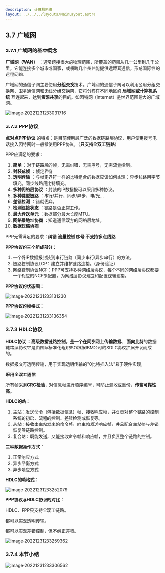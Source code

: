 ```yaml
---
description: 计算机网络
layout: ../../../layouts/MainLayout.astro
---
```


## 3.7 广域网

### 3.7.1 广域网的基本概念

**广域网（WAN）** ：通常跨接很大的物理范围，所覆盖的范围从几十公里到几千公里，它能连接多个城市或国家，或横跨几个州并能提供远距离通信，形成国际性的远程网络。

广域网的通信子网主要使用**分组交换**技术。广域网的通信子网可以利用公用分组交换网、卫星通信网和无线分组交换网，它将分布在不同地区的 **局域网或计算机系统** 互连起来，达到**资源共享**的目的。如因特网（Internet）是世界范围最大的广域网。

![image-20221231233031716](https://images.drshw.tech/images/notes/image-20221231233031716.png)

### 3.7.2 PPP协议

**点对点PPP协议** 的特点：是目前使用最广泛的数据链路层协议，用户使用拨号电话接入因特网时一般都使用PPP协议。（**只支持全双工链路**）

PPP应满足的要求：

1. **简单** ：对于链路层的帧，无需纠错，无需序号，无需流量控制。
2. **封装成帧** ：帧定界符
3. **透明传输** ：与帧定界符一样的比特组合的数据应该如何处理：异步线路用字节填充，同步线路用比特填充。
4. **多种网络层协议** ：封装的IP数据报可以采用多种协议。
5. **多种类型链路** ：串行/并行，同步/异步，电/光…
6. **差错检测** ：错就丢弃。
7. **检测连接状态** ：链路是否正常工作。
8. **最大传送单元** ：数据部分最大长度MTU。
9. **网络层地址协商** ：知道通信双方的网络层地址。
10. **数据压缩协商**

PPP无需满足的要求：**纠错 流量控制 序号 不支持多点线路**

**PPP协议的三个组成部分：**

1. 一个将IP数据报封装到串行链路（同步串行/异步串行）的方法。
2. 链路控制协议LCP：建立并维护链路连接。（身份验证）
3. 网络控制协议NCP：PPP可支持多种网络层协议，每个不同的网络层协议都要一个相应的NCP来配置，为网络层协议建立和配置逻辑连接。

**PPP协议的状态图：**

![image-20221231233131230](https://images.drshw.tech/images/notes/image-20221231233131230.png)

**PPP协议的帧格式：**

![image-20221231233136354](https://images.drshw.tech/images/notes/image-20221231233136354.png)

### 3.7.3 HDLC协议

**HDLC协议 **：高级数据链路控制，是一个在同步网上传输数据、** 面向比特**的数据链路层协议它是由国际标准化组织ISO根据IBM公司的SDLC协议扩展开发而成的。

数据报文可透明传输，用于实现透明传输的"0比特插入法"易于硬件实现。

**采用全双工通信**

所有帧采用**CRC检验**，对信息帧进行顺序编号，可防止漏收或重份，**传输可靠性高**。

**HDLC的站：**

1. 主站：发送命令（包括数据信息）帧、接收响应帧，并负责对整个链路的控制系统的初启、流程的控制、差错检测或恢复等。
2. 从站：接收由主站发来的命令帧，向主站发送响应帧，并且配合主站参与差错恢复等链路控制。
3. 复合站：既能发送，又能接收命令帧和响应帧，并且负责整个链路的控制。

**三种数据操作方式：**

1. 正常响应方式
2. 异步平衡方式
3. 异步响应方式

**HDLC的帧格式：**

![image-20221231233252079](https://images.drshw.tech/images/notes/image-20221231233252079.png)

**PPP协议与HDLC协议的对比**：

HDLC、PPP只支持全双工链路。

都可以实现透明传输。

都可以实现差错控制，但不纠正差错。

![image-20221231233259362](https://images.drshw.tech/images/notes/image-20221231233259362.png)

### 3.7.4 本节小结

![image-20221231233306562](https://images.drshw.tech/images/notes/image-20221231233306562.png)
